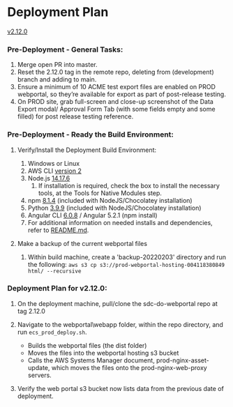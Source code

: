 # Deployment Plan

[v2.12.0](https://github.com/USDOT-SDC/sdc-dot-webportal/tree/2.12.0)


### Pre-Deployment - General Tasks:
1. Merge open PR into master.
2. Reset the 2.12.0 tag in the remote repo, deleting from (development) branch and adding to main.
3. Ensure a minimum of 10 ACME test export files are enabled on PROD webportal, so they’re available for export as part of post-release testing.
4. On PROD site, grab full-screen and close-up screenshot of the Data Export modal/ Approval Form Tab (with some fields empty and some filled) for post release testing reference.


### Pre-Deployment - Ready the Build Environment:
1. Verify/Install the Deployment Build Environment:
   1. Windows or Linux
   2. AWS CLI [version 2](https://docs.aws.amazon.com/cli/latest/userguide/install-cliv2.html)
   3. Node.js  [14.17.6](https://nodejs.org/download/release/v14.17.6/)
      1. If installation is required, check the box to install the necessary tools, at the Tools for Native Modules step.
   4. npm [8.1.4](https://www.npmjs.com/package/npm) (included with NodeJS/Chocolatey installation)
   5. Python [3.9.9](https://www.python.org/downloads/release/python-399/) (included with NodeJS/Chocolatey installation)
   6. Angular CLI [6.0.8](https://angular.io/cli)  /  Angular 5.2.1 (npm install)
   7. For additional information on needed installs and dependencies, refer to [README.md](https://github.com/USDOT-SDC/sdc-dot-webportal#installation-steps-for-ui-first-time-build--).
   
   
2. Make a backup of the current webportal files
   1. Within build machine, create a 'backup-20220203' directory and run the following:
     `aws s3 cp s3://prod-webportal-hosting-004118380849 html/ --recursive`
   
      
### Deployment Plan for v2.12.0:
1. On the deployment machine, pull/clone the sdc-do-webportal repo at tag 2.12.0


2. Navigate to the webportal\webapp folder, within the repo directory, and run `ecs_prod_deploy.sh`.
   - Builds the webportal files (the dist folder)
   - Moves the files into the webportal hosting s3 bucket
   - Calls the AWS Systems Manager document, prod-nginx-asset-update, which moves the files onto the prod-nginx-web-proxy servers.


3. Verify the web portal s3 bucket now lists data from the previous date of deployment. 
